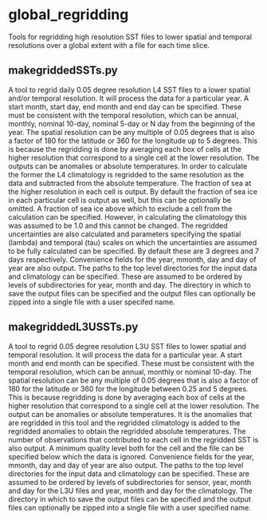 # global_regridding

Tools for regridding high resolution SST files to lower spatial and temporal resolutions over a global extent with a
file for each time slice.

## makegriddedSSTs.py

A tool to regrid daily 0.05 degree resolution L4 SST files to a lower spatial and/or temporal resolution. It will
process the data for a particular year. A start month, start day, end month and end day can be specified. These must be
consistent with the temporal resolution, which can be annual, monthly, nominal 10-day, nominal 5-day or N day from the
beginning of the year. The spatial resolution can be any multiple of 0.05 degrees that is also a factor of 180 for the
latitude or 360 for the longitude up to 5 degrees. This is because the regridding is done by averaging each box of cells
at the higher resolution that correspond to a single cell at the lower resolution. The outputs can be anomalies or
absolute temperatures. In order to calculate the former the L4 climatology is regridded to the same resolution as the
data and subtracted from the absolute temperature. The fraction of sea at the higher resolution in each cell is output.
By default the fraction of sea ice in each particular cell is output as well, but this can be optionally be omitted. A
fraction of sea ice above which to exclude a cell from the calculation can be specified. However, in calculating the
climatology this was assumed to be 1.0 and this cannot be changed. The regridded uncertainties are also calculated and
parameters specifying the spatial (lambda) and temporal (tau) scales on which the uncertainties are assumed to be fully
calculated can be specified. By default these are 3 degrees and 7 days respectively. Convenience fields for the year,
mmonth, day and day of year are also output. The paths to the top level directories for the input data and climatology
can be specified. These are assumed to be ordered by levels of subdirectories for year, month and day. The directory in
which to save the output files can be specified and the output files can optionally be zipped into a single file with a
user specifed name.

## makegriddedL3USSTs.py

A tool to regrid 0.05 degree resolution L3U SST files to lower spatial and temporal resolution. It will process the data
for a particular year. A start month and end month can be specified. These must be consistent with the temporal
resolution, which can be annual, monthly or nominal 10-day. The spatial resolution can be any multiple of 0.05 degrees
that is also a factor of 180 for the latitude or 360 for the longitude between 0.25 and 5 degrees. This is because
regridding is done by averaging each box of cells at the higher resolution that correspond to a single cell at the lower
resolution. The output can be anomalies or absolute temperatures. It is the anomalies that are regridded in this tool
and the regridded climatology is added to the regridded anomalies to obtain the regridded absolute temperatures. The
number of observations that contributed to each cell in the regridded SST is also output. A minimum quality level both
for the cell and the file can be specified below which the data is ignored. Convenience fields for the year, mmonth, day
and day of year are also output. The paths to the top level directories for the input data and climatology can be
specified. These are assumed to be ordered by levels of subdirectories for sensor, year, month and day for the L3U files
and year, month and day for the climatology. The directory in which to save the output files can be specified and the
output files can optionally be zipped into a single file with a user specified name.